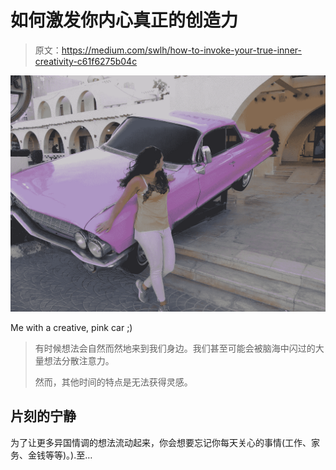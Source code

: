 # 如何激发你内心真正的创造力

> 原文：<https://medium.com/swlh/how-to-invoke-your-true-inner-creativity-c61f6275b04c>

![](img/e16dcced3a637837f36f921d8d5dd4d9.png)

Me with a creative, pink car ;)

> 有时候想法会自然而然地来到我们身边。我们甚至可能会被脑海中闪过的大量想法分散注意力。
> 
> 然而，其他时间的特点是无法获得灵感。

## 片刻的宁静

为了让更多异国情调的想法流动起来，你会想要忘记你每天关心的事情(工作、家务、金钱等等)。).至…